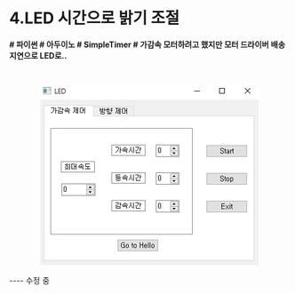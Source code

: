 # 4.LED 시간으로 밝기 조절

**# 파이썬 # 아두이노 # SimpleTimer # 가감속 모터하려고 했지만 모터 드라이버 배송지연으로 LED로..**

<br/>

<p align="center"><img src="./4.LED_시간으로_밝기_조절.assets/Main.PNG" alt="RS" ></p>



---- 수정 중

